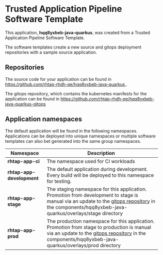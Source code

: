 # Trusted Application Pipeline Software Template

This application, **hqq8yxbeb-java-quarkus**, was created from a Trusted Application Pipeline Software Template.

The software templates create a new source and gitops deployment repositories with a sample source application. 

## Repositories

The source code for your application can be found in [https://github.com/rhtap-rhdh-qe/hqq8yxbeb-java-quarkus ](https://github.com/rhtap-rhdh-qe/hqq8yxbeb-java-quarkus ).
 
The gitops repository, which contains the kubernetes manifests for the application can be found in 
[https://github.com/rhtap-rhdh-qe/hqq8yxbeb-java-quarkus-gitops ](https://github.com/rhtap-rhdh-qe/hqq8yxbeb-java-quarkus-gitops ) 

## Application namespaces 

The default application will be found in the following namespaces. Applications can be deployed into unique namespaces or multiple software templates can also bet generated into the same group namespaces.  

|  Namespace   |  Description   |  
| -------- | -------- |
| **rhtap-app-ci** | The namespace used for CI workloads |
| **rhtap-app-development** | The default application during development. Every build will be deployed to this namespace for testing. |
| **rhtap-app-stage** | The staging namespace for this application. Promotion from development to stage is manual via an update to the [gitops repository](https://github.com/rhtap-rhdh-qe/hqq8yxbeb-java-quarkus-gitops ) in the components/hqq8yxbeb-java-quarkus/overlays/stage directory |
| **rhtap-app-prod** | The production namespace for this application. Promotion from stage to production is manual via an update to the [gitops repository](https://github.com/rhtap-rhdh-qe/hqq8yxbeb-java-quarkus-gitops ) in the components/hqq8yxbeb-java-quarkus/overlays/prod directory |